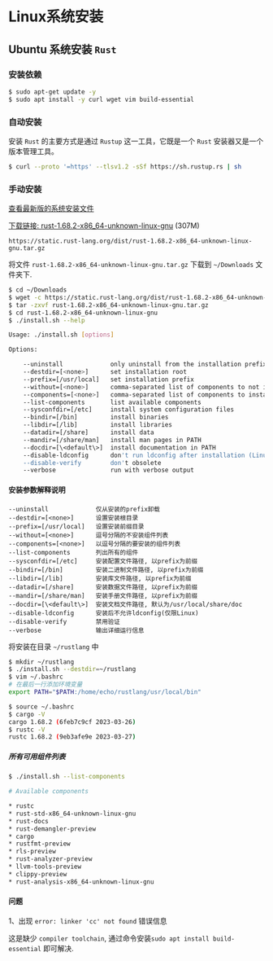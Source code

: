 # Linux系统安装

## Ubuntu 系统安装 `Rust`

### 安装依赖

```bash
$ sudo apt-get update -y
$ sudo apt install -y curl wget vim build-essential
```

### 自动安装

安装 `Rust` 的主要方式是通过 `Rustup` 这一工具，它既是一个 `Rust` 安装器又是一个版本管理工具。

```bash
$ curl --proto '=https' --tlsv1.2 -sSf https://sh.rustup.rs | sh
```

### 手动安装

[查看最新版的系统安装文件](https://forge.rust-lang.org/infra/other-installation-methods.html#standalone-installers)

[下载链接: rust-1.68.2-x86_64-unknown-linux-gnu](https://static.rust-lang.org/dist/rust-1.68.2-x86_64-unknown-linux-gnu.tar.gz) (307M)

`https://static.rust-lang.org/dist/rust-1.68.2-x86_64-unknown-linux-gnu.tar.gz`

将文件 `rust-1.68.2-x86_64-unknown-linux-gnu.tar.gz` 下载到 `~/Downloads` 文件夹下.

```bash
$ cd ~/Downloads
$ wget -c https://static.rust-lang.org/dist/rust-1.68.2-x86_64-unknown-linux-gnu.tar.gz
$ tar -zxvf rust-1.68.2-x86_64-unknown-linux-gnu.tar.gz
$ cd rust-1.68.2-x86_64-unknown-linux-gnu
$ ./install.sh --help

Usage: ./install.sh [options]

Options:

    --uninstall             only uninstall from the installation prefix
    --destdir=[<none>]      set installation root
    --prefix=[/usr/local]   set installation prefix
    --without=[<none>]      comma-separated list of components to not install
    --components=[<none>]   comma-separated list of components to install
    --list-components       list available components
    --sysconfdir=[/etc]     install system configuration files
    --bindir=[/bin]         install binaries
    --libdir=[/lib]         install libraries
    --datadir=[/share]      install data
    --mandir=[/share/man]   install man pages in PATH
    --docdir=[\<default\>]  install documentation in PATH
    --disable-ldconfig      don't run ldconfig after installation (Linux only)
    --disable-verify        don't obsolete
    --verbose               run with verbose output
```

#### 安装参数解释说明

```
--uninstall             仅从安装的prefix卸载
--destdir=[<none>]      设置安装根目录
--prefix=[/usr/local]   设置安装前缀目录
--without=[<none>]      逗号分隔的不安装组件列表
--components=[<none>]   以逗号分隔的要安装的组件列表
--list-components       列出所有的组件
--sysconfdir=[/etc]     安装配置文件路径, 以prefix为前缀
--bindir=[/bin]         安装二进制文件路径, 以prefix为前缀
--libdir=[/lib]         安装库文件路径, 以prefix为前缀
--datadir=[/share]      安装数据文件路径, 以prefix为前缀
--mandir=[/share/man]   安装手册文件路径, 以prefix为前缀
--docdir=[\<default\>]  安装文档文件路径, 默认为/usr/local/share/doc
--disable-ldconfig      安装后不允许ldconfig(仅限Linux)
--disable-verify        禁用验证
--verbose               输出详细运行信息
```

将安装在目录 `~/rustlang` 中

```bash
$ mkdir ~/rustlang
$ ./install.sh --destdir=~/rustlang
$ vim ~/.bashrc
# 在最后一行添加环境变量
export PATH="$PATH:/home/echo/rustlang/usr/local/bin"

$ source ~/.bashrc
$ cargo -V
cargo 1.68.2 (6feb7c9cf 2023-03-26)
$ rustc -V
rustc 1.68.2 (9eb3afe9e 2023-03-27)
```

##### 所有可用组件列表

```bash
$ ./install.sh --list-components

# Available components

* rustc
* rust-std-x86_64-unknown-linux-gnu
* rust-docs
* rust-demangler-preview
* cargo
* rustfmt-preview
* rls-preview
* rust-analyzer-preview
* llvm-tools-preview
* clippy-preview
* rust-analysis-x86_64-unknown-linux-gnu
```

#### 问题

1、出现 `error: linker 'cc' not found` 错误信息

这是缺少 `compiler toolchain`, 通过命令安装`sudo apt install build-essential` 即可解决.